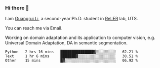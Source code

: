 ### Hi there 👋

<!--
**Solacex/Solacex** is a ✨ _special_ ✨ repository because its `README.md` (this file) appears on your GitHub profile.

Here are some ideas to get you started:

- 🔭 I’m currently working on ...
- 🌱 I’m currently learning ...
- 👯 I’m looking to collaborate on ...
- 🤔 I’m looking for help with ...
- 💬 Ask me about ...
- 📫 How to reach me: ...
- 😄 Pronouns: ...
- ⚡ Fun fact: ...
-->
I am [Guangrui Li](http://www.guangrui.li), a second-year Ph.D. student in [ReLER](http://www.reler.net) lab, UTS.

You can reach me via Email.

Working on domain adaptation and its application to computer vision, e.g. Universal Domain Adaptation, DA in semantic segmentation. 


<!--START_SECTION:waka-->
```text
Python   2 hrs 16 mins   ███████████████▓░░░░░░░░░   62.21 % 
Text     1 hr 6 mins     ███████▓░░░░░░░░░░░░░░░░░   30.51 % 
Other    15 mins         █▓░░░░░░░░░░░░░░░░░░░░░░░   06.92 % 
```
<!--END_SECTION:waka-->
